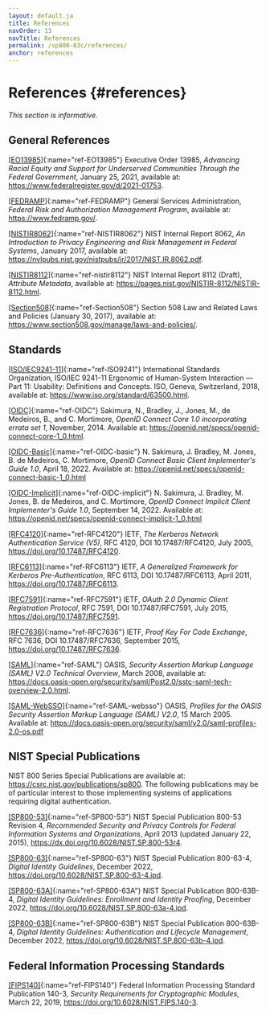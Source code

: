 ```yaml
---
layout: default.ja
title: References
navOrder: 13
navTitle: References
permalink: /sp800-63c/references/
anchor: references
---
```

# References {#references}

*This section is informative.*

## General References

[[EO13985]](references.md#ref-EO13985){:name="ref-EO13985"} Executive Order 13985, *Advancing Racial Equity and Support for Underserved Communities Through the Federal Government*, January 25, 2021, available at: <https://www.federalregister.gov/d/2021-01753>.

[[FEDRAMP]](references.md#ref-FEDRAMP){:name="ref-FEDRAMP"} General Services Administration, *Federal Risk and Authorization Management Program*, available at: <https://www.fedramp.gov/>.

[[NISTIR8062]](references.md#ref-NISTIR8062){:name="ref-NISTIR8062"} NIST Internal Report 8062, *An Introduction to Privacy Engineering and Risk Management in Federal Systems*, January 2017, available at: <https://nvlpubs.nist.gov/nistpubs/ir/2017/NIST.IR.8062.pdf>.

[[NISTIR8112]](references.md#ref-nistir8112){:name="ref-nistir8112"} NIST Internal Report 8112 (Draft), *Attribute Metadata*, available at: <https://pages.nist.gov/NISTIR-8112/NISTIR-8112.html>.

[[Section508]](references.md#ref-Section508){:name="ref-Section508"} Section 508 Law and Related Laws and Policies (January 30, 2017), available at: <https://www.section508.gov/manage/laws-and-policies/>.

## Standards

[[ISO/IEC9241-11]](references.md#ref-ISO9241){:name="ref-ISO9241"} 
International Standards Organization, ISO/IEC 9241-11 Ergonomic of Human-System Interaction — Part 11: Usability: Definitions and Concepts. ISO, Geneva, Switzerland, 2018, available at: <https://www.iso.org/standard/63500.html>.

[[OIDC]](references.md#ref-OIDC){:name="ref-OIDC"} Sakimura, N., Bradley, J., Jones, M., de Medeiros, B., and C. Mortimore, *OpenID Connect Core 1.0 incorporating errata set 1*, November, 2014. Available at: <https://openid.net/specs/openid-connect-core-1_0.html>.

[[OIDC-Basic]](references.md#ref-OIDC-basic){:name="ref-OIDC-basic"}
N. Sakimura, J. Bradley, M. Jones, B. de Medeiros, C. Mortimore, _OpenID Connect Basic Client Implementer's Guide 1.0_, April 18, 2022.
Available at: <https://openid.net/specs/openid-connect-basic-1_0.html>

[[OIDC-Implicit]](references.md#ref-OIDC-implicit){:name="ref-OIDC-implicit"}
N. Sakimura, J. Bradley, M. Jones, B. de Medeiros, and C. Mortimore, _OpenID Connect Implicit Client Implementer's Guide 1.0_, September 14, 2022.
Available at: <https://openid.net/specs/openid-connect-implicit-1_0.html>

[[RFC4120]](references.md#ref-RFC4120){:name="ref-RFC4120"} IETF, *The Kerberos Network Authentication Service (V5)*, RFC 4120, DOI 10.17487/RFC4120, July 2005, <https://doi.org/10.17487/RFC4120>.

[[RFC6113]](references.md#ref-RFC6113){:name="ref-RFC6113"} IETF, *A Generalized Framework for Kerberos Pre-Authentication*, RFC 6113, DOI 10.17487/RFC6113, April 2011, <https://doi.org/10.17487/RFC6113>.

[[RFC7591]](references.md#ref-RFC7591){:name="ref-RFC7591"} IETF, *OAuth 2.0 Dynamic Client Registration Protocol*, RFC 7591, DOI 10.17487/RFC7591, July 2015, <https://doi.org/10.17487/RFC7591>.

[[RFC7636]](references.md#ref-RFC7636){:name="ref-RFC7636"} IETF, *Proof Key For Code Exchange*, RFC 7636, DOI 10.17487/RFC7636, September 2015, <https://doi.org/10.17487/RFC7636>.

[[SAML]](references.md#ref-SAML){:name="ref-SAML"} OASIS, *Security Assertion Markup Language (SAML) V2.0 Technical Overview*, March 2008, available at: <https://docs.oasis-open.org/security/saml/Post2.0/sstc-saml-tech-overview-2.0.html>.

[[SAML-WebSSO]](references.md#ref-SAML-websso){:name="ref-SAML-websso"} OASIS, _Profiles for the OASIS Security Assertion Markup Language (SAML) V2.0_, 15 March 2005.
Available at: <https://docs.oasis-open.org/security/saml/v2.0/saml-profiles-2.0-os.pdf>

## NIST Special Publications

NIST 800 Series Special Publications are available at: <https://csrc.nist.gov/publications/sp800>. The following publications may be of particular interest to those implementing systems of applications requiring digital authentication.

[[SP800-53]](references.md#ref-SP800-53){:name="ref-SP800-53"} NIST Special Publication 800-53 Revision 4, *Recommended Security and Privacy Controls for Federal Information Systems and Organizations*, April 2013 (updated January 22, 2015), <https://dx.doi.org/10.6028/NIST.SP.800-53r4>.

[[SP800-63]](references.md#ref-SP800-63){:name="ref-SP800-63"} NIST Special Publication 800-63-4, *Digital Identity Guidelines*, December 2022, <https://doi.org/10.6028/NIST.SP.800-63-4.ipd>.

[[SP800-63A]](references.md#ref-SP800-63A){:name="ref-SP800-63A"} NIST Special Publication 800-63B-4, *Digital Identity Guidelines: Enrollment and Identity Proofing*, December 2022, <https://doi.org/10.6028/NIST.SP.800-63a-4.ipd>.

[[SP800-63B]](references.md#ref-SP800-63B){:name="ref-SP800-63B"} NIST Special Publication 800-63B-4, *Digital Identity Guidelines: Authentication and Lifecycle Management*, December 2022, <https://doi.org/10.6028/NIST.SP.800-63b-4.ipd>.


## Federal Information Processing Standards

[[FIPS140]](references.md#ref-FIPS140){:name="ref-FIPS140"} Federal Information Processing Standard Publication 140-3, *Security Requirements for Cryptographic Modules*, March 22, 2019, <https://doi.org/10.6028/NIST.FIPS.140-3>.

